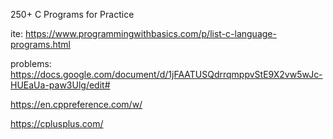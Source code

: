 250+ C Programs for Practice

ite: https://www.programmingwithbasics.com/p/list-c-language-programs.html

problems: https://docs.google.com/document/d/1jFAATUSQdrrqmppvStE9X2vw5wJc-HUEaUa-paw3Ulg/edit#


https://en.cppreference.com/w/


https://cplusplus.com/